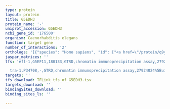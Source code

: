 ```yaml
---
type: protein
layout: protein
title: G5EDH3
protein_name: '-'
uniprot_accession: G5EDH3
ncbi_gene_id: '176500'
organism: Caenorhabditis elegans
function: target gene
number_of_interactions: '2'
orthologs: '[{"species": "Homo sapiens", "id": ["<a href=\"/protein/q9y421\">Q9Y421</a>"]}, {"species": "Mus musculus", "id": ["<a href=\"/protein/q9cr80\">Q9CR80</a>"]}, {"species": "Rattus norvegicus", "id": ["<a href=\"/protein/d3zue5\">D3ZUE5</a>", "<a href=\"/protein/b2ryg1\">B2RYG1</a>"]}, {"species": "Drosophila melanogaster", "id": ["<a href=\"/protein/q9vqz5\">Q9VQZ5</a>"]}, {"species": "Danio rerio", "id": ["<a href=\"/protein/q6gqn4\">Q6GQN4</a>"]}]'
jaspar_matrices: ''
tfs: 'efl-1,G5EF11,180133,GTRD,chromatin immunoprecipitation assay,27924024%5Buid%5D,No

  tra-1,P34708,-,GTRD,chromatin immunoprecipitation assay,27924024%5Buid%5D,No'
targets: ''
tfs_download: TFLink_tfs_of_G5EDH3.tsv
targets_download: ''
bindingSites_download: ''
binding_sites_ls: ''

---
```

